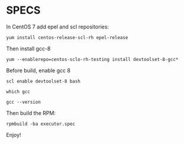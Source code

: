 # SPECS

In CentOS 7 add epel and scl repositories:

```yum install centos-release-scl-rh epel-release```

Then install gcc-8

```yum --enablerepo=centos-sclo-rh-testing install devtoolset-8-gcc*```

Before build, enable gcc 8

```scl enable devtoolset-8 bash```

```which gcc```

```gcc --version```

Then build the RPM:

```rpmbuild -ba executor.spec```

Enjoy!